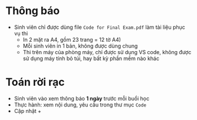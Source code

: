 # Thông báo
* Sinh viên chỉ được dùng file `Code for Final Exam.pdf` làm tài liệu phục vụ thi
  + In 2 mặt ra A4, gồm 23 trang = 12 tờ A4)
  + Mỗi sinh viên in 1 bản, không được dùng chung
  + Thi trên máy của phòng máy, chỉ được sử dụng VS code, không được sử dụng máy tính bỏ túi, hay bất kỳ phần mềm nào khác


# Toán rời rạc
* Sinh viên vào xem thông báo **1 ngày** trước mỗi buổi học
* Thực hành: xem nội dung, yêu cầu trong thư mục `Code`
* Cập nhật
  + 
